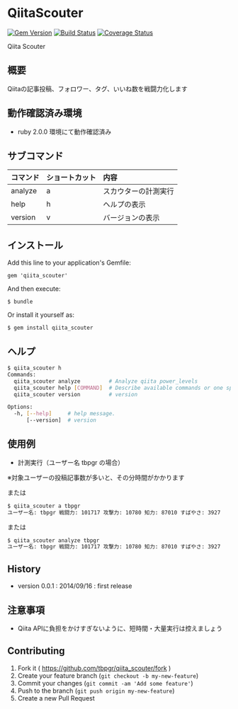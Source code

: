 # QiitaScouter

[![Gem Version](https://badge.fury.io/rb/qiita_scouter.svg)](http://badge.fury.io/rb/qiita_scouter)
[![Build Status](https://travis-ci.org/tbpgr/qiita_scouter.png?branch=master)](https://travis-ci.org/tbpgr/qiita_scouter)
[![Coverage Status](https://coveralls.io/repos/tbpgr/qiita_scouter/badge.png)](https://coveralls.io/r/tbpgr/qiita_scouter)

Qiita Scouter  

## 概要

Qiitaの記事投稿、フォロワー、タグ、いいね数を戦闘力化します

## 動作確認済み環境
* ruby 2.0.0 環境にて動作確認済み

## サブコマンド

|コマンド|ショートカット|内容|
|:--|:--|:--|
|analyze|a|スカウターの計測実行|
|help|h|ヘルプの表示|
|version|v|バージョンの表示|

## インストール

Add this line to your application's Gemfile:

    gem 'qiita_scouter'

And then execute:

    $ bundle

Or install it yourself as:

    $ gem install qiita_scouter

## ヘルプ

~~~bash
$ qiita_scouter h
Commands:
  qiita_scouter analyze         # Analyze qiita power_levels
  qiita_scouter help [COMMAND]  # Describe available commands or one specific...
  qiita_scouter version         # version

Options:
  -h, [--help]     # help message.
      [--version]  # version
~~~

## 使用例

* 計測実行（ユーザー名 tbpgr の場合）

※対象ユーザーの投稿記事数が多いと、その分時間がかかります

または

~~~bash
$ qiita_scouter a tbpgr
ユーザー名: tbpgr 戦闘力: 101717 攻撃力: 10780 知力: 87010 すばやさ: 3927
~~~

または

~~~bash
$ qiita_scouter analyze tbpgr
ユーザー名: tbpgr 戦闘力: 101717 攻撃力: 10780 知力: 87010 すばやさ: 3927
~~~

## History
* version 0.0.1 : 2014/09/16 : first release

## 注意事項
* Qiita APIに負担をかけすぎないように、短時間・大量実行は控えましょう

## Contributing

1. Fork it ( https://github.com/tbpgr/qiita_scouter/fork )
2. Create your feature branch (`git checkout -b my-new-feature`)
3. Commit your changes (`git commit -am 'Add some feature'`)
4. Push to the branch (`git push origin my-new-feature`)
5. Create a new Pull Request
